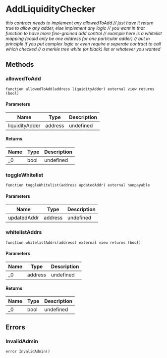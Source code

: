 # AddLiquidityChecker

_this contract needs to implement any allowedToAdd // just have it return true to allow any adder, else implement any logic // you want in that function to have more fine-grained add control // example here is a whitelist mapping (could only be one address for one particular adder) // but in principle if you put complex logic or even require a seperate contract to call which checked // a merkle tree white (or black) list or whatever you wanted_

## Methods

### allowedToAdd

```solidity
function allowedToAdd(address liquidityAdder) external view returns (bool)
```

#### Parameters

| Name           | Type    | Description |
| -------------- | ------- | ----------- |
| liquidityAdder | address | undefined   |

#### Returns

| Name | Type | Description |
| ---- | ---- | ----------- |
| \_0  | bool | undefined   |

### toggleWhitelist

```solidity
function toggleWhitelist(address updatedAddr) external nonpayable
```

#### Parameters

| Name        | Type    | Description |
| ----------- | ------- | ----------- |
| updatedAddr | address | undefined   |

### whitelistAddrs

```solidity
function whitelistAddrs(address) external view returns (bool)
```

#### Parameters

| Name | Type    | Description |
| ---- | ------- | ----------- |
| \_0  | address | undefined   |

#### Returns

| Name | Type | Description |
| ---- | ---- | ----------- |
| \_0  | bool | undefined   |

## Errors

### InvalidAdmin

```solidity
error InvalidAdmin()
```
